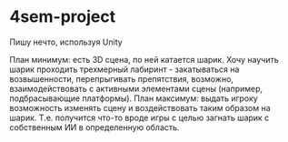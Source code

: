 # 4sem-project

Пишу нечто, используя Unity

План минимум: есть 3D сцена, по ней катается шарик. Хочу научить шарик проходить трехмерный лабиринт - закатываться на возвышенности, перепрыгивать препятствия, возможно, взаимодействовать с активными элементами сцены (например, подбрасывающие платформы). 
План максимум: выдать игроку возможность изменять сцену и воздействовать таким образом на шарик. Т.е. получится что-то вроде игры с целью загнать шарик с собственным ИИ в определенную область.
